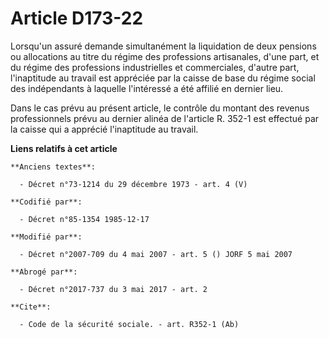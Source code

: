 # Article D173-22

Lorsqu'un assuré demande simultanément la liquidation de deux pensions ou allocations au titre du régime des professions
artisanales, d'une part, et du régime des professions industrielles et commerciales, d'autre part, l'inaptitude au travail
est appréciée par la caisse de base du régime social des indépendants à laquelle l'intéressé a été affilié en dernier lieu. 

Dans le cas prévu au présent article, le contrôle du montant des revenus professionnels prévu au dernier alinéa de l'article
R. 352-1 est effectué par la caisse qui a apprécié l'inaptitude au travail.

**Liens relatifs à cet article**

	**Anciens textes**:

	  - Décret n°73-1214 du 29 décembre 1973 - art. 4 (V)

	**Codifié par**:

	  - Décret n°85-1354 1985-12-17

	**Modifié par**:

	  - Décret n°2007-709 du 4 mai 2007 - art. 5 () JORF 5 mai 2007

	**Abrogé par**:

	  - Décret n°2017-737 du 3 mai 2017 - art. 2

	**Cite**:

	  - Code de la sécurité sociale. - art. R352-1 (Ab)
